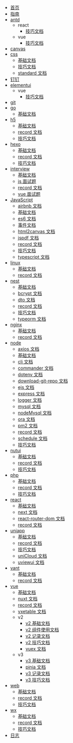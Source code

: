 <!--
 * @Description: 定制侧边栏
 * @Author: panrui
 * @Date: 2021-05-20 16:43:32
 * @LastEditTime: 2024-05-09 14:15:51
 * @LastEditors: prui
 * 不忘初心,不负梦想
-->

- [首页](/README)
- [指南](/guide)
- [antd](/antd/README)
  - react
    - [技巧文档](/antd/react/skill)
  - vue
    - [技巧文档](/antd/vue/skill)
- [canvas](/canvas/README)
- [css](/css/README)
  - [基础文档](/css/base)
  - [技巧文档](/css/skill)
  - [standard 文档](/css/standard)
- [钉钉](/dingding/README)
- [elementui](/elementui/README)
  - vue
    - [技巧文档](/elementui/vue/skill)
- [git](/git/README)
- [go](/go/README)
  - [基础文档](/go/base)
- [h5](/h5/README)
  - [基础文档](/h5/base)
  - [record 文档](/h5/record)
  - [技巧文档](/h5/skill)
- [hexo](/hexo/README)
  - [基础文档](/hexo/base)
  - [record 文档](/hexo/record)
  - [技巧文档](/hexo/skill)
- [interview](/interview/README)
  - [基础文档](/interview/base)
  - [js 面试题](/interview/js)
  - [record 文档](/interview/record)
  - [vue 面试题](/interview/vue)
- [JavaScript](/javascript/README)
  - [airbnb 文档](/javascript/airbnb)
  - [基础文档](/javascript/base)
  - [es6 文档](/javascript/es6)
  - [事件文档](/javascript/event)
  - [html2canvas 文档](/javascript/html2canvas)
  - [jspdf 文档](/javascript/jspdf)
  - [record 文档](/javascript/record)
  - [技巧文档](/javascript/skill)
  - [typescript 文档](/javascript/typescript)
- [linux](/linux/README)
  - [基础文档](/linux/base)
  - [record 文档](/linux/record)
- [nest](/nest/README)
  - [基础文档](/nest/base)
  - [bcrypt 文档](/nest/bcrypt)
  - [dto 文档](/nest/dto)
  - [record 文档](/nest/record)
  - [技巧文档](/nest/skill)
  - [typeorm 文档](/nest/typeorm)
- [nginx](/nginx/README)
  - [基础文档](/nginx/base)
  - [record 文档](/nginx/record)
- [node](/node/README)
  - [axios 文档](/node/axios)
  - [基础文档](/node/base)
  - [cli 文档](/node/cli)
  - [commander 文档](/node/commander)
  - [dotenv 文档](/node/dotenv)
  - [download-git-repo 文档](/node/download-git-repo)
  - [ejs 文档](/node/ejs)
  - [express 文档](/node/express)
  - [logger 文档](/node/logger)
  - [mysql 文档](/node/mysql)
  - [nodeMysql 文档](/node/nodeMysql)
  - [ora 文档](/node/ora)
  - [pm2 文档](/node/pm2)
  - [record 文档](/node/record)
  - [schedule 文档](/node/schedule)
  - [技巧文档](/node/skill)
- [nutui](/nutui/README)
  - [基础文档](/nutui/base)
  - [record 文档](/nutui/record)
  - [技巧文档](/nutui/skill)
- [php](/php/README)
  - [基础文档](/php/base)
  - [record 文档](/php/record)
  - [技巧文档](/php/skill)
- [react](/react/README)
  - [基础文档](/react/base)
  - [next 文档](/react/next)
  - [react-router-dom 文档](/react/react-router-dom)
  - [record 文档](/react/record)
- [uniapp](/uniapp/README)
  - [基础文档](/uniapp/base)
  - [record 文档](/uniapp/record)
  - [技巧文档](/uniapp/skill)
  - [uniCloud 文档](/uniapp/uniCloud)
  - [uviewui 文档](/uniapp/uviewui)
- [vant](/vant/README)
  - [基础文档](/vant/base)
  - [record 文档](/vant/record)
- [vue](/vue/README)
  - [基础文档](/vue/base)
  - [nuxt 文档](/vue/nuxt)
  - [record 文档](/vue/record)
  - [vxetable 文档](/vue/vxetable)
  - v2
    - [v2 基础文档](/vue/v2/base)
    - [v2 组件使用文档](/vue/v2/components)
    - [v2 记录文档](/vue/v2/record)
    - [v2 技巧文档](/vue/v2/skill)
    - [vuex 文档](/vue/v2/vuex)
  - v3
    - [v3 基础文档](/vue/v3/base)
    - [pinia 文档](/vue/v3/pinia)
    - [v3 记录文档](/vue/v3/record)
    - [v3 技巧文档](/vue/v3/skill)
- [web](/web/README)
  - [基础文档](/web/base)
  - [record 文档](/web/record)
  - [技巧文档](/web/skill)
- [wx](/wx/README)
  - [基础文档](/wx/base)
  - [record 文档](/wx/record)
  - [技巧文档](/wx/skill)
- [日志](/daylog)
